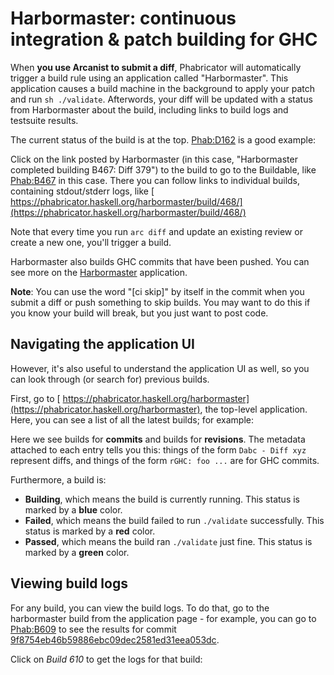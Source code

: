 


# Harbormaster: continuous integration & patch building for GHC



When **you use Arcanist to submit a diff**, Phabricator will automatically trigger a build rule using an application called "Harbormaster". This application causes a build machine in the background to apply your patch and run `sh ./validate`. Afterwords, your diff will be updated with a status from Harbormaster about the build, including links to build logs and testsuite results.



The current status of the build is at the top. [
Phab:D162](https://phabricator.haskell.org/D162) is a good example:



[](https://i.imgur.com/spVHWUT.png)



Click on the link posted by Harbormaster (in this case, "Harbormaster completed building B467: Diff 379") to the build to go to the Buildable, like [
Phab:B467](https://phabricator.haskell.org/B467) in this case. There you can follow links to individual builds, containing stdout/stderr logs, like [
https://phabricator.haskell.org/harbormaster/build/468/](https://phabricator.haskell.org/harbormaster/build/468/)



Note that every time you run `arc diff` and update an existing review or create a new one, you'll trigger a build.



Harbormaster also builds GHC commits that have been pushed. You can see more on the [
Harbormaster](https://phabricator.haskell.org/harbormaster) application.



**Note**: You can use the word "\[ci skip\]" by itself in the commit when you submit a diff or push something to skip builds. You may want to do this if you know your build will break, but you just want to post code.


## Navigating the application UI



However, it's also useful to understand the application UI as well, so you can look through (or search for) previous builds.



First, go to [
https://phabricator.haskell.org/harbormaster](https://phabricator.haskell.org/harbormaster), the top-level application. Here, you can see a list of all the latest builds; for example:



[](https://i.imgur.com/MZJBSWa.jpg)



Here we see builds for **commits** and builds for **revisions**. The metadata attached to each entry tells you this: things of the form `Dabc - Diff xyz` represent diffs, and things of the form `rGHC: foo ...` are for GHC commits.



Furthermore, a build is:


- **Building**, which means the build is currently running. This status is marked by a **blue** color.
- **Failed**, which means the build failed to run `./validate` successfully. This status is marked by a **red** color.
- **Passed**, which means the build ran `./validate` just fine. This status is marked by a **green** color.

## Viewing build logs



For any build, you can view the build logs. To do that, go to the harbormaster build from the application page - for example, you can go to [
Phab:B609](https://phabricator.haskell.org/B609) to see the results for commit [9f8754eb46b59886ebc09dec2581ed31eea053dc](/trac/ghc/changeset/9f8754eb46b59886ebc09dec2581ed31eea053dc/ghc).



[](https://i.imgur.com/UdRGunV)



Click on *Build 610* to get the logs for that build:



[](https://i.imgur.com/Pnr7cyz.png)


